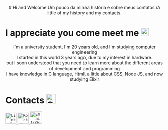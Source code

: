 <p align="center">
# Hi and Welcome
Um pouco da minha história e sobre meus contatos./A little of my history and my contacts.
</p>

# I appreciate you come meet me <img src="https://github.com/CarlosSSilva/Hi_and_Welcome/blob/main/large.jpg" width="25" alt="Hi png" /></h2>

<p align="center">
  I'm a university student, I'm 20 years old, and I'm studying computer engineering <br/>
  I started in this world 3 years ago, due to my interest in hardware. <br/>
  but I soon understood that you need to learn more about the different areas of development and programming <br/>
  I have knowledge in C language, Html, a little about CSS, Node JS, and now studying Elixir <br/>
</p>

# Contacts <img width="30" src="https://www.flaticon.com/svg/vstatic/svg/1364/1364852.svg?token=exp=1614004289~hmac=bf003fe4d11824061579f26e3a4c2205" alt="Contact_logo" />
<span>
  <a href="https://www.linkedin.com/in/carlossilvallf/">
    <code><img alt="Linkedin: " width="35" src="https://www.flaticon.com/svg/vstatic/svg/174/174857.svg?token=exp=1614003979~hmac=25ef549af25156ce85709a8b3e45c569" alt="linkedin_logo" /></code>
  </a>
  
<span>
  <a href="https://app.rocketseat.com.br/me/carlos-andre-correa-da-silva-1572324051">
    <code><img alt="Rocketseat: " width="35" src="https://www.flaticon.com/svg/vstatic/svg/1067/1067357.svg?token=exp=1614004594~hmac=485be452138bf48dfafc76e1b3becb41" alt="Rocketseat_logo" /></code>
  </a>
  
  <a href="carlossilvallf@gmail.com">
    <code><img alt="Email(GMAIL):" width="39" src="https://www.flaticon.com/svg/vstatic/svg/732/732200.svg?token=exp=1614004066~hmac=bc47c68ea74dc9bfd48be0e14b47e375" alt="Gmail_logo" /></code>
  </a>
</span>

<br/><br/>


